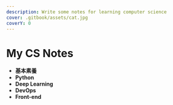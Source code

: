 ```yaml
---
description: Write some notes for learning computer science
cover: .gitbook/assets/cat.jpg
coverY: 0
---
```


# My CS Notes

* **基本素養**
* **Python**
* **Deep Learning**
* **DevOps**
* **Front-end**

